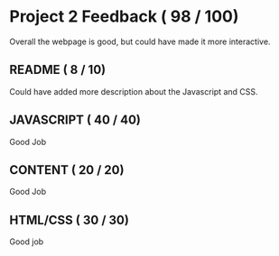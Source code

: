 # Project 2 Feedback ( 98 / 100)
 
 Overall the webpage is good, but could have made it more interactive. 
 
## README ( 8 / 10)

Could have added more description about the Javascript and CSS.

## JAVASCRIPT ( 40 / 40)

Good Job

## CONTENT ( 20 / 20)

Good Job

## HTML/CSS ( 30 / 30)

Good job